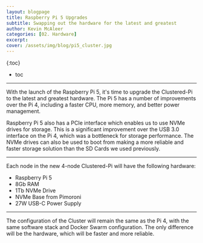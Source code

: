 ```yaml
---
layout: blogpage
title: Raspberry Pi 5 Upgrades
subtitle: Swapping out the hardware for the latest and greatest
author: Kevin McAleer
categories: [02. Hardware]
excerpt: 
cover: /assets/img/blog/pi5_cluster.jpg
---
```


{:toc}
* toc

---

With the launch of the Raspberry Pi 5, it's time to upgrade the Clustered-Pi to the latest and greatest hardware. The Pi 5 has a number of improvements over the Pi 4, including a faster CPU, more memory, and better power management.

Raspberry Pi 5 also has a PCIe interface which enables us to use NVMe drives for storage. This is a significant improvement over the USB 3.0 interface on the Pi 4, which was a bottleneck for storage performance. The NVMe drives can also be used to boot from making a more reliable and faster storage solution than the SD Cards we used previously.

---

Each node in the new 4-node Clustered-Pi will have the following hardware:

* Raspberry Pi 5
* 8Gb RAM
* 1Tb NVMe Drive
* NVMe Base from Pimoroni
* 27W USB-C Power Supply

---

The configuration of the Cluster will remain the same as the Pi 4, with the same software stack and Docker Swarm configuration. The only difference will be the hardware, which will be faster and more reliable.
